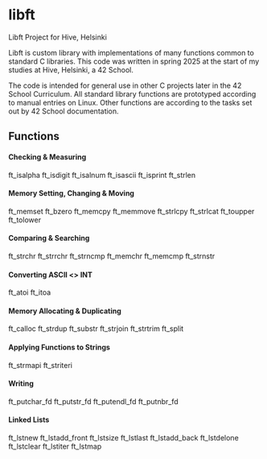 # libft
Libft Project for Hive, Helsinki

Libft is custom library with implementations of many functions common to standard C libraries. This code was written in 
spring 2025 at the start of my studies at Hive, Helsinki, a 42 School.

The code is intended for general use in other C projects later in the 42 School Curriculum. All standard library functions 
are prototyped according to manual entries on Linux. Other functions are according to the tasks set out by 42 School 
documentation.

## Functions
#### Checking & Measuring
ft_isalpha
ft_isdigit
ft_isalnum
ft_isascii
ft_isprint
ft_strlen

#### Memory Setting, Changing & Moving
ft_memset
ft_bzero
ft_memcpy
ft_memmove
ft_strlcpy
ft_strlcat
ft_toupper
ft_tolower

#### Comparing & Searching
ft_strchr
ft_strrchr
ft_strncmp
ft_memchr
ft_memcmp
ft_strnstr

#### Converting ASCII <> INT
ft_atoi
ft_itoa

#### Memory Allocating & Duplicating
ft_calloc
ft_strdup
ft_substr
ft_strjoin
ft_strtrim
ft_split

#### Applying Functions to Strings
ft_strmapi
ft_striteri

#### Writing
ft_putchar_fd
ft_putstr_fd
ft_putendl_fd
ft_putnbr_fd

#### Linked Lists
ft_lstnew
ft_lstadd_front
ft_lstsize
ft_lstlast
ft_lstadd_back
ft_lstdelone
ft_lstclear
ft_lstiter
ft_lstmap
